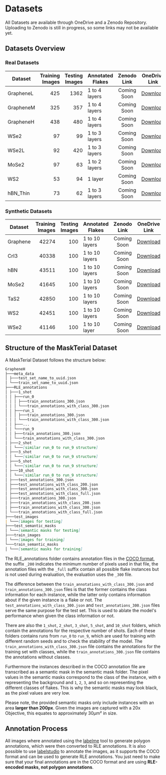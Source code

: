 # Datasets

All Datasets are available through OneDrive and a Zenodo Repository.
Uploading to Zenodo is still in progress, so some links may not be available yet.

## Datasets Overview

### Real Datasets

| Dataset   | Training Images | Testing Images | Annotated Flakes | Zenodo Link |                                              OneDrive Link                                               |
| --------- | --------------: | -------------: | ---------------- | :---------: | :------------------------------------------------------------------------------------------------------: |
| GrapheneL |             425 |           1362 | 1 to 4 layers    | Coming Soon | [Download](https://1drv.ms/u/c/49cfd94bb20f5207/EQdSD7JL2c8ggEnNcgUAAAABh13UKcpCQi0vuiVsx0hymw?e=vB8Ik6) |
| GrapheneM |             325 |            357 | 1 to 4 layers    | Coming Soon | [Download](https://1drv.ms/u/c/49cfd94bb20f5207/EQdSD7JL2c8ggEnOcgUAAAABqDP5Nh58BjZLbL5Tk1_Sow?e=26WNfH) |
| GrapheneH |             438 |            480 | 1 to 4 layers    | Coming Soon | [Download](https://1drv.ms/u/c/49cfd94bb20f5207/EQdSD7JL2c8ggEnPcgUAAAABJwlFY3R8to2OGTiz3knMmA?e=K2NaFd) |
| WSe2      |              97 |             99 | 1 to 3 layers    | Coming Soon | [Download](https://1drv.ms/u/c/49cfd94bb20f5207/EQdSD7JL2c8ggEnKcgUAAAAB9QYQfNIcVWrZYLaMh3N8gA?e=LvwujH) |
| WSe2L     |              92 |            420 | 1 to 3 layers    | Coming Soon | [Download](https://1drv.ms/u/c/49cfd94bb20f5207/EQdSD7JL2c8ggEnJcgUAAAABzsuT_tQcBrFWENPj-Tx7wA?e=XbH3Bc) |
| MoSe2     |              97 |             63 | 1 to 2 layers    | Coming Soon | [Download](https://1drv.ms/u/c/49cfd94bb20f5207/EQdSD7JL2c8ggEnIcgUAAAABz8RVX6rlUnCta-uO1i0Lfw?e=IiIerZ) |
| WS2       |              53 |             94 | 1 layer          | Coming Soon | [Download](https://1drv.ms/u/c/49cfd94bb20f5207/EQdSD7JL2c8ggEnHcgUAAAABTEjcKOg20_sF6kJf3_FVug?e=DMfuL2) |
| hBN_Thin  |              73 |             62 | 1 to 3 layers    | Coming Soon | [Download](https://1drv.ms/u/c/49cfd94bb20f5207/EQdSD7JL2c8ggEnLcgUAAAABdU0IoEAPU4zlKjfnswhrWQ?e=nblWSX) |

### Synthetic Datasets

| Dataset  | Training Images | Testing Images | Annotated Flakes | Zenodo Link |                                              OneDrive Link                                               |
| -------- | --------------: | -------------: | ---------------- | :---------: | :------------------------------------------------------------------------------------------------------: |
| Graphene |           42274 |            100 | 1 to 10 layers   | Coming Soon | [Download](https://1drv.ms/u/c/49cfd94bb20f5207/EQdSD7JL2c8ggEnScgUAAAABs5io8tMbd7rd6oR-3aEChg?e=jgeB3x) |
| CrI3     |           40338 |            100 | 1 to 10 layers   | Coming Soon | [Download](https://1drv.ms/u/c/49cfd94bb20f5207/EQdSD7JL2c8ggEnQcgUAAAABnz2KIArn8JaU1UD8K8BLgg?e=A1XZmC) |
| hBN      |           43511 |            100 | 1 to 10 layers   | Coming Soon | [Download](https://1drv.ms/u/c/49cfd94bb20f5207/EQdSD7JL2c8ggEnRcgUAAAABru87oG9WrkClhtr6ZNa6Yg?e=JNCGrp) |
| MoSe2    |           41645 |            100 | 1 to 10 layers   | Coming Soon | [Download](https://1drv.ms/u/c/49cfd94bb20f5207/EQdSD7JL2c8ggEnTcgUAAAABI0kb7R9GQtJldlSBI8tRAw?e=6OoQeo) |
| TaS2     |           42850 |            100 | 1 to 10 layers   | Coming Soon | [Download](https://1drv.ms/u/c/49cfd94bb20f5207/EQdSD7JL2c8ggEnWcgUAAAABQiqz4MaCjbTwJ67IOroJqw?e=l5WbhP) |
| WS2      |           42451 |            100 | 1 to 10 layers   | Coming Soon | [Download](https://1drv.ms/u/c/49cfd94bb20f5207/EQdSD7JL2c8ggEnUcgUAAAABLut5e_85_wM16SQlm0wnpA?e=EHIqne) |
| WSe2     |           41146 |            100 | 1 to 10 layer    | Coming Soon | [Download](https://1drv.ms/u/c/49cfd94bb20f5207/EQdSD7JL2c8ggEnVcgUAAAABAlxozE_7LLOqOx55OauJbg?e=piDBgl) |

## Structure of the MaskTerial Dataset

A MaskTerial Dataset follows the structure below:

```markdown
GrapheneH
├───meta_data
│ ├───test_set_name_to_uuid.json
│ └───train_set_name_to_uuid.json
├───RLE_annotations
│ ├───1_shot
│ │ ├───run_0
│ │ │ ├───train_annotations_300.json
│ │ │ └───train_annotations_with_class_300.json
│ │ ├───run_1
│ │ │ ├───train_annotations_300.json
│ │ │ └───train_annotations_with_class_300.json
│ │ ├───...
│ │ └───run_9
│ │ ├───train_annotations_300.json
│ │ └───train_annotations_with_class_300.json
│ ├───2_shot
│ │ └───[similar run_0 to run_9 structure]
│ ├───3_shot
│ │ └───[similar run_0 to run_9 structure]
│ ├───5_shot
│ │ └───[similar run_0 to run_9 structure]
│ ├───10_shot
│ │ └───[similar run_0 to run_9 structure]
│ ├───test_annotations_300.json
│ ├───test_annotations_with_class_200.json
│ ├───test_annotations_with_class_300.json
│ ├───test_annotations_with_class_full.json
│ ├───train_annotations_300.json
│ ├───train_annotations_with_class_200.json
│ ├───train_annotations_with_class_300.json
│ └───train_annotations_with_class_full.json
├───test_images
| └───[images for testing]
├───test_semantic_masks
│ └───[semantic masks for testing]
├───train_images
│ └───[images for training]
└───train_semantic_masks
│ └───[semantic masks for training]
```

The RLE_annotations folder contains annotation files in the [COCO format](https://cocodataset.org/#format-data), the suffix `_200` indicates the minimum number of pixels used in that file, the annotation files with the `_full` suffix contain all possible flake instances but is not used during evaluation, the evaluation uses the `_300` file.

The difference between the `train_annotations_with_class_300.json` and `train_annotations_300.json` files is that the former contains the class information for each instance, while the latter only contains information about if the given instance is a flake or not. The `test_annotations_with_class_300.json` and `test_annotations_300.json` files serve the same purpose for the test set.
This is used to ablate the model's performance when given the class information or not.

There are also the `1_shot`, `2_shot`, `3_shot`, `5_shot`, and `10_shot` folders, which contain the annotations for the respective number of shots. Each of these folders contains runs from `run_0` to `run_9`, which are used for training with different random seeds and to check the stability of the model. The `train_annotations_with_class_300.json` file contains the annotations for the training set with classes, while the `train_annotations_300.json` file contains the annotations without classes.

Furthermore the instances described in the COCO annotation file are transcribed as a semantic mask in the semantic mask folder.
The pixel values in the semantic masks correspond to the class of the instance, with `0` representing the background and `1`, `2`, `3`, and so on representing the different classes of flakes. This is why the semantic masks may look black, as the pixel values are very low.

Please note, the provided semantic masks only include instances with an area **larger than 200px**. Given the images are captured with a 20x Objective, this equates to approximately 30μm² in size.

## Annotation Process

All images where annotated using the [labelme](https://github.com/wkentaro/labelme) tool to generate polygon annotations, which were then converted to RLE annotations.
It is also possible to use [labelstudio](https://labelstud.io/) to annotate the images, as it supports the COCO format and can be used to generate RLE annotations.
You just need to make sure that your final annotations are in the COCO format and are using **RLE-encoded masks, not polygon annotations**.
